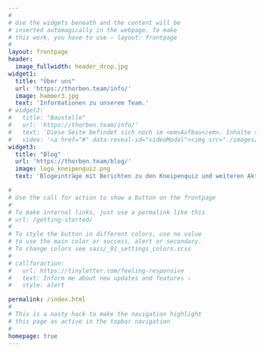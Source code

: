 ```yaml
---
#
# Use the widgets beneath and the content will be
# inserted automagically in the webpage. To make
# this work, you have to use › layout: frontpage
#
layout: frontpage
header:
  image_fullwidth: header_drop.jpg
widget1:
  title: "Über uns"
  url: 'https://thorben.team/info/'
  image: hammer3.jpg
  text: 'Informationen zu unserem Team.'
# widget2:
#   title: "Baustelle"
#   url: 'https://thorben.team/info/'
#   text: 'Diese Seite befindet sich noch im <em>Aufbau</em>. Inhalte sind entsprechend unvollständig und noch nicht final.'
#   video: '<a href="#" data-reveal-id="videoModal"><img src="./images/baustelle.jpg" width="302" height="182" alt=""/></a>'
widget3:
  title: "Blog"
  url: 'https://thorben.team/blog/'
  image: logo_kneipenquiz.png
  text: 'Blogeinträge mit Berichten zu den Kneipenquiz und weiteren Aktivitäten.'

#
# Use the call for action to show a button on the frontpage
#
# To make internal links, just use a permalink like this
# url: /getting-started/
#
# To style the button in different colors, use no value
# to use the main color or success, alert or secondary.
# To change colors see sass/_01_settings_colors.scss
#
# callforaction:
#   url: https://tinyletter.com/feeling-responsive
#   text: Inform me about new updates and features ›
#   style: alert

permalink: /index.html
#
# This is a nasty hack to make the navigation highlight
# this page as active in the topbar navigation
#
homepage: true
---
```


<!-- <div id="videoModal" class="reveal-modal large" data-reveal="">
  <div class="flex-video widescreen vimeo" style="display: block;">
    <iframe width="1280" height="720" src="https://www.youtube.com/embed/7lWj2zR9ukc" frameborder="0" allowfullscreen></iframe>
  </div>
  <a class="close-reveal-modal">&#215;</a>
</div> -->
